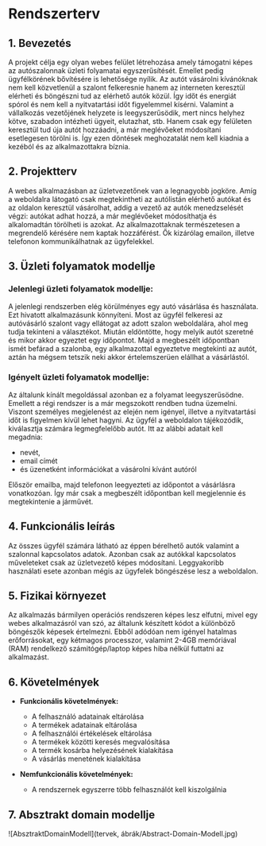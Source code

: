 # Rendszerterv

## 1. Bevezetés
A projekt célja egy olyan webes felület létrehozása amely támogatni képes az autószalonnak üzleti folyamatai egyszerűsítését. Emellet pedig ügyfélkörének bővítésére is lehetősége nyílik. Az autót vásárolni kívánóknak nem kell közvetlenül a szalont felkeresnie hanem az interneten keresztül elérheti és böngészni tud az elérhető autók közül. Így időt és energiát spórol és nem kell a nyitvatartási időt figyelemmel kísérni. Valamint a vállalkozás vezetőjének helyzete is leegyszerűsödik, mert nincs helyhez kötve, szabadon intézheti ügyeit, elutazhat, stb. Hanem csak egy felületen keresztül tud úja autót hozzáadni, a már meglévőeket módosítani esetlegesen törölni is. Így ezen döntések meghozatalát nem kell kiadnia a kezéból és az alkalmazottakra bíznia.

## 2. Projektterv
A webes alkalmazásban az üzletvezetőnek van a legnagyobb jogköre. Amíg a weboldalra látogató csak megtekintheti az autólistán elérhető autókat és az oldalon keresztül vásárolhat, addig a vezető az autók menedzselését végzi: autókat adhat hozzá, a már meglévőeket módosíthatja és alkalomadtán törölheti is azokat. Az alkalmazottaknak természetesen a megrendelő kérésére nem kaptak hozzáférést. Ők kizárólag emailon, illetve telefonon kommunikálhatnak az ügyfelekkel.

## 3. Üzleti folyamatok modellje
### Jelenlegi üzleti folyamatok modellje:
A jelenlegi rendszerben elég körülményes egy autó vásárlása és használata. Ezt hivatott alkalmazásunk könnyíteni. Most az ügyfél felkeresi az autóvásárló szalont vagy ellátogat az adott szalon weboldalára, ahol meg tudja tekinteni a választékot. Miután eldöntötte, hogy melyik autót szeretné és mikor akkor egyeztet egy időpontot. Majd a megbeszélt időpontban ismét befárad a szalonba, egy alkalmazottal egyeztetve megtekinti az autót, aztán ha mégsem tetszik neki akkor értelemszerüen elállhat a vásárlástól.

### Igényelt üzleti folyamatok modellje:
Az általunk kínált megoldással azonban ez a folyamat leegyszerűsödne. Emellett a régi rendszer is a már megszokott rendben tudna üzemelni. Viszont személyes megjelenést az elején nem igényel, illetve a nyitvatartási időt is figyelmen kívül lehet hagyni. Az ügyfél a weboldalon tájékozódik, kiválasztja számára legmegfelelőbb autót. Itt az alábbi adatait kell megadnia:
- nevét,
- email címét
- és üzenetként információkat a vásárolni kívánt autóról
<p>Először emailba, majd telefonon leegyezteti az időpontot a vásárlásra vonatkozóan. Így már csak a megbeszélt időpontban kell megjelennie és megtekintenie a járművét.</p>

## 4. Funkcionális leírás
Az összes ügyfél számára látható az éppen bérelhető autók valamint a szalonnal kapcsolatos adatok.
Azonban csak az autókkal kapcsolatos műveleteket csak az üzletvezető képes módosítani.
Leggyakoribb használati esete azonban mégis az ügyfelek böngészése lesz a weboldalon.

## 5. Fizikai környezet
Az alkalmazás bármilyen operációs rendszeren képes lesz elfutni, mivel egy webes alkalmazásról van szó, az általunk készített kódot a különböző böngészők képesek értelmezni. Ebből adódóan nem igényel hatalmas erőforrásokat, egy kétmagos processzor, valamint 2-4GB memóriával (RAM) rendelkező számitógép/laptop képes hiba nélkül futtatni az alkalmazást.

## 6. Követelmények

   * **Funkcionális követelmények:**

       - A felhasználó adatainak eltárolása
       - A termékek adatainak eltárolása
       - A felhasználói értékelések eltárolása
       - A termékek közötti keresés megvalósítása
       - A termék kosárba helyezésének kialakítása
       - A vásárlás menetének kialakítása

   * **Nemfunkcionális követelmények:**

       - A rendszernek egyszerre több felhasználót kell kiszolgálnia

## 7. Absztrakt domain modellje
![AbsztraktDomainModell](tervek, ábrák/Abstract-Domain-Modell.jpg)

